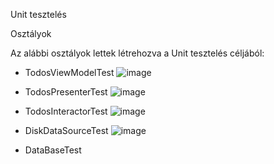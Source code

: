 Unit tesztelés

Osztályok

Az alábbi osztályok lettek létrehozva a Unit tesztelés céljából:
- TodosViewModelTest
![image](https://user-images.githubusercontent.com/47916183/118395494-fd64aa00-b64a-11eb-92de-4fd474749a16.png)

- TodosPresenterTest
![image](https://user-images.githubusercontent.com/47916183/118395541-40bf1880-b64b-11eb-8732-1411eb5e82f0.png)

- TodosInteractorTest
![image](https://user-images.githubusercontent.com/47916183/118395600-87147780-b64b-11eb-9e4f-c73dfc2e6090.png)

- DiskDataSourceTest
![image](https://user-images.githubusercontent.com/47916183/118395640-bcb96080-b64b-11eb-961d-d2949c15211a.png)

- DataBaseTest

